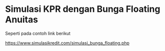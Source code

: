 # Simulasi KPR dengan Bunga Floating Anuitas

Seperti pada contoh link berikut

https://www.simulasikredit.com/simulasi_bunga_floating.php
 
